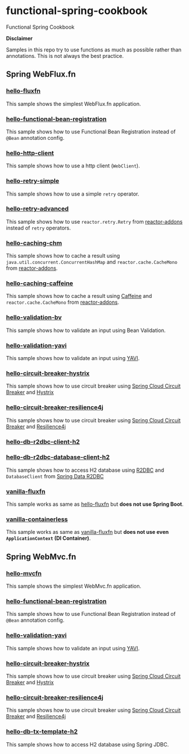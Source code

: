 # functional-spring-cookbook
Functional Spring Cookbook

**Disclaimer**

Samples in this repo try to use functions as much as possible rather than annotations.
This is not always the best practice.

## Spring WebFlux.fn

### [hello-fluxfn](webfluxfn/hello-fluxfn)

This sample shows the simplest WebFlux.fn application.

### [hello-functional-bean-registration](webfluxfn/hello-functional-bean-registration)

This sample shows how to use Functional Bean Registration instead of `@Bean` annotation config.

### [hello-http-client](webfluxfn/hello-http-client)

This sample shows how to use a http client (`WebClient`).

### [hello-retry-simple](webfluxfn/hello-retry-simple)

This sample shows how to use a simple `retry` operator.

### [hello-retry-advanced](webfluxfn/hello-retry-advanced)

This sample shows how to use `reactor.retry.Retry` from [reactor-addons](https://github.com/reactor/reactor-addons) instead of `retry` operators.

### [hello-caching-chm](webfluxfn/hello-caching-chm)

This sample shows how to cache a result using `java.util.concurrent.ConcurrentHashMap` and `reactor.cache.CacheMono` from [reactor-addons](https://github.com/reactor/reactor-addons).

### [hello-caching-caffeine](webfluxfn/hello-caching-caffeine)

This sample shows how to cache a result using [Caffeine](https://github.com/ben-manes/caffeine) and `reactor.cache.CacheMono` from [reactor-addons](https://github.com/reactor/reactor-addons).

### [hello-validation-bv](webfluxfn/hello-validation-bv)

This sample shows how to validate an input using Bean Validation.

### [hello-validation-yavi](webfluxfn/hello-validation-yavi)

This sample shows how to validate an input using [YAVI](https://github.com/making/yavi).

### [hello-circuit-breaker-hystrix](webfluxfn/hello-circuit-breaker-hystrix)

This sample shows how to use circuit breaker using [Spring Cloud Circuit Breaker](https://github.com/spring-cloud-incubator/spring-cloud-circuitbreaker) and [Hystrix](https://github.com/Netflix/Hystrix)

### [hello-circuit-breaker-resilience4j](webfluxfn/hello-circuit-breaker-resilience4j)

This sample shows how to use circuit breaker using [Spring Cloud Circuit Breaker](https://github.com/spring-cloud-incubator/spring-cloud-circuitbreaker) and [Resilience4j](https://github.com/resilience4j)

### [hello-db-r2dbc-client-h2](webfluxfn/hello-db-r2dbc-client-h2)


### [hello-db-r2dbc-database-client-h2](webfluxfn/hello-db-r2dbc-database-client-h2)

This sample shows how to access H2 database using [R2DBC](https://r2dbc.io/) and `DatabaseClient` from [Spring Data R2DBC](https://github.com/spring-projects/spring-data-r2dbc)

### [vanilla-fluxfn](webfluxfn/vanilla-fluxfn)

This sample works as same as [hello-fluxfn](webfluxfn/hello-fluxfn) but **does not use Spring Boot**.

### [vanilla-containerless](webfluxfn/vanilla-containerless)

This sample works as same as [vanilla-fluxfn](webfluxfn/vanilla-fluxfn) but **does not use even `ApplicationContext` (DI Container)**.

## Spring WebMvc.fn

### [hello-mvcfn](webmvcfn/hello-mvcfn)

This sample shows the simplest WebMvc.fn application.

### [hello-functional-bean-registration](webmvcfn/hello-functional-bean-registration)

This sample shows how to use Functional Bean Registration instead of `@Bean` annotation config.

### [hello-validation-yavi](webmvcfn/hello-validation-yavi)

This sample shows how to validate an input using [YAVI](https://github.com/making/yavi).

### [hello-circuit-breaker-hystrix](webmvcfn/hello-circuit-breaker-hystrix)

This sample shows how to use circuit breaker using [Spring Cloud Circuit Breaker](https://github.com/spring-cloud-incubator/spring-cloud-circuitbreaker) and [Hystrix](https://github.com/Netflix/Hystrix)

### [hello-circuit-breaker-resilience4j](webmvcfn/hello-circuit-breaker-resilience4j)

This sample shows how to use circuit breaker using [Spring Cloud Circuit Breaker](https://github.com/spring-cloud-incubator/spring-cloud-circuitbreaker) and [Resilience4j](https://github.com/resilience4j)

### [hello-db-tx-template-h2](webmvcfn/hello-db-tx-template-h2)

This sample shows how to access H2 database using Spring JDBC.

